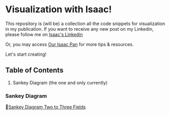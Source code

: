 # Visualization with Isaac!

This repository is (will be) a collection all the code snippets for visualization in my publication. If you want to receive any new post on my Linkedin, please follow me on [Isaac's Linkedin](https://www.linkedin.com/in/isaacpan/)

Or, you may access [Our Isaac Pan](https://www.ourisaacpan.com/) for more tips & resources.

Let's start creating!

## Table of Contents
1. Sankey Diagram (the one and only currently)


### Sankey Diagram
:pushpin:[Sankey Diagram Two to Three Fields](sankey_diagram_two_to_three_fields.ipynb)


